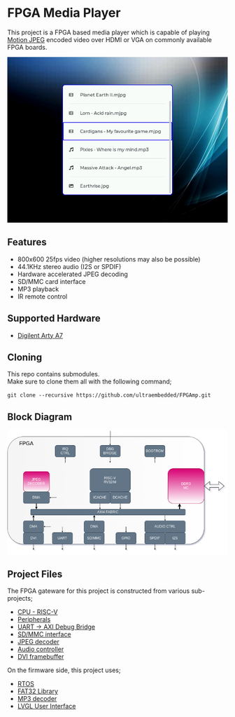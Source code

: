 # FPGA Media Player

This project is a FPGA based media player which is capable of playing [Motion JPEG](https://en.wikipedia.org/wiki/Motion_JPEG) encoded video over HDMI or VGA on commonly available FPGA boards.

![](docs/demo.png)

## Features
* 800x600 25fps video (higher resolutions may also be possible)
* 44.1KHz stereo audio (I2S or SPDIF)
* Hardware accelerated JPEG decoding
* SD/MMC card interface
* MP3 playback
* IR remote control

## Supported Hardware
* [Digilent Arty A7](https://reference.digilentinc.com/reference/programmable-logic/arty-a7/start)

## Cloning

This repo contains submodules.  
Make sure to clone them all with the following command;

```
git clone --recursive https://github.com/ultraembedded/FPGAmp.git

```

## Block Diagram
![Block Diagram](docs/block_diagram.png)

## Project Files

The FPGA gateware for this project is constructed from various sub-projects;
* [CPU - RISC-V](https://github.com/ultraembedded/riscv)
* [Peripherals](https://github.com/ultraembedded/core_soc)
* [UART -> AXI Debug Bridge](https://github.com/ultraembedded/core_dbg_bridge)
* [SD/MMC interface](https://github.com/ultraembedded/core_mmc)
* [JPEG decoder](https://github.com/ultraembedded/core_jpeg_decoder)
* [Audio controller](https://github.com/ultraembedded/core_audio)
* [DVI framebuffer](https://github.com/ultraembedded/core_dvi_framebuffer)

On the firmware side, this project uses;
* [RTOS](https://github.com/ultraembedded/librtos)
* [FAT32 Library](https://github.com/ultraembedded/fat_io_lib)
* [MP3 decoder](https://github.com/ultraembedded/libhelix-mp3)
* [LVGL User Interface](https://github.com/lvgl/lvgl)
